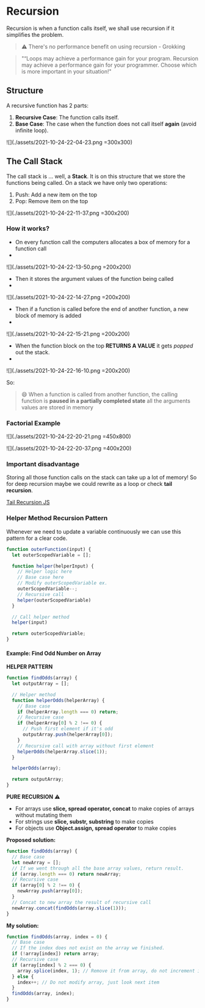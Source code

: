 # Recursion
Recursion is when a function calls itself, we shall use recursion if it simplifies the problem.
> :warning: There's no performance benefit on using recursion - Grokking

> "“Loops may achieve a performance gain for your program. Recursion may achieve a performance gain for your programmer. Choose which is more important in your situation!"

## Structure
A recursive function has 2 parts:

1. **Recursive Case**: The function calls itself.
2. **Base Case**: The case when the function does not call itself **again** (avoid infinite loop).

![](./assets/2021-10-24-22-04-23.png =300x300)

## The Call Stack
The call stack is ... well, a **Stack**. It is on this structure that we store the functions being called. On a stack we have only two operations:
1. Push: Add a new item on the top
2. Pop: Remove item on the top

![](./assets/2021-10-24-22-11-37.png =300x200)

### How it works?
- On every function call the computers allocates a box of memory for a function call
- 
![](./assets/2021-10-24-22-13-50.png =200x200)

- Then it stores the argument values of the function being called
- 
![](./assets/2021-10-24-22-14-27.png =200x200)

- Then if a function is called before the end of another function, a new block of memory is added
- 
![](./assets/2021-10-24-22-15-21.png =200x200)

- When the function block on the top **RETURNS A VALUE** it gets *popped* out the stack.
- 
![](./assets/2021-10-24-22-16-10.png =200x200)

So:
> :smile: When a function is called from another function, the calling function is **paused in a partially completed state** all the arguments values are stored in memory

### Factorial Example

![](./assets/2021-10-24-22-20-21.png =450x800)

![](./assets/2021-10-24-22-20-37.png =400x200)

### Important disadvantage
Storing all those function calls on the stack can take up a lot of memory! So for deep recursion maybe we could rewrite as a loop or check **tail recursion**.

[Tail Recursion JS](https://dev.to/hi_iam_chris/recursion-and-tail-recursion-with-javascript-2fdg)

### Helper Method Recursion Pattern
Whenever we need to update a variable continuously we can use this pattern for a clear code.
```javascript
function outerFunction(input) {
  let outerScopedVariable = [];

  function helper(helperInput) {
    // Helper logic here
    // Base case here
    // Modify outerScopedVariable ex.
    outerScopedVariable--;
    // Recursive call
    helper(outerScopedVariable)
  }

  // Call helper method
  helper(input)

  return outerScopedVariable;
}
```

#### Example: Find Odd Number on Array
**HELPER PATTERN**

```javascript
function findOdds(array) {
  let outputArray = [];

  // Helper method
  function helperOdds(helperArray) {
    // Base case
    if (helperArray.length === 0) return;
    // Recursive case
    if (helperArray[0] % 2 !== 0) {
      // Push first element if it's odd
      outputArray.push(helperArray[0]);
    }
    // Recursive call with array without first element
    helperOdds(helperArray.slice(1));
  }

  helperOdds(array);

  return outputArray;
}
```

**PURE RECURSION**
:warning:
- For arrays use **slice, spread operator, concat** to make copies of arrays without mutating them
- For strings use **slice, substr, substring** to make copies
- For objects use **Object.assign, spread operator** to make copies

**Proposed solution:**

```javascript
function findOdds(array) {
  // Base case
  let newArray = [];
  // If we went through all the base array values, return result.
  if (array.length === 0) return newArray;
  // Recursive case
  if (array[0] % 2 !== 0) {
    newArray.push(array[0]);
  }
  // Concat to new array the result of recursive call
  newArray.concat(findOdds(array.slice(1)));
}
```

**My solution:**

```javascript
function findOdds(array, index = 0) {
  // Base case
  // If the index does not exist on the array we finished.
  if (!array[index]) return array;
  // Recursive case
  if (array[index] % 2 === 0) {
    array.splice(index, 1); // Remove it from array, do not increment index
  } else {
    index++; // Do not modify array, just look next item
  }
  findOdds(array, index);
}
```
